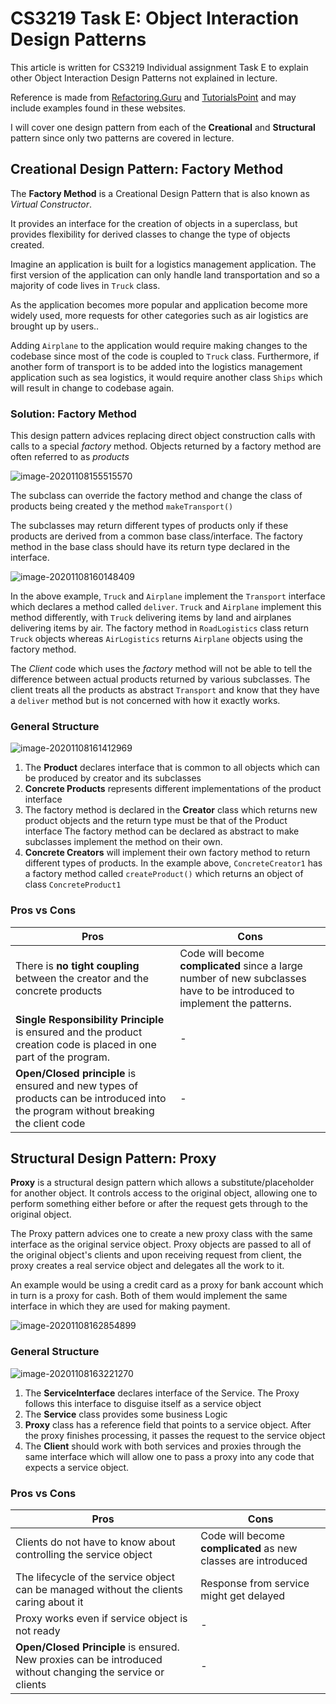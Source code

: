# CS3219 Task E: Object Interaction Design Patterns

This article is written for CS3219 Individual assignment Task E to explain other Object Interaction Design Patterns not explained in lecture.

Reference is made from [Refactoring.Guru](https://refactoring.guru/refactoring) and [TutorialsPoint](https://www.tutorialspoint.com/design_pattern) and may include examples found in these websites.

I will cover one design pattern from each of the **Creational** and  **Structural** pattern since only two patterns are covered in lecture.



## Creational Design Pattern: Factory Method

The **Factory Method** is a Creational Design Pattern that is also known as *Virtual Constructor*.

It provides an interface for the creation of objects in a superclass, but provides flexibility for derived classes to change the type of objects created.

Imagine an application is built for a logistics management application. The first version of the application can only handle land transportation and so a majority of code lives in `Truck` class.

As the application becomes more popular and application become more widely used, more requests for other categories such as air logistics are brought up by users.\.


Adding `Airplane` to the application would require making changes to the codebase since most of the code is coupled to `Truck` class. Furthermore, if another form of transport is to be added into the logistics management application such as sea logistics, it would require another class `Ships` which will result in change to codebase again. 



### Solution: Factory Method

This design pattern advices replacing direct object construction calls with calls to a special *factory* method. Objects returned by a factory method are often referred to as *products*



![image-20201108155515570](C:\Users\ASUS\AppData\Roaming\Typora\typora-user-images\image-20201108155515570.png)

The subclass can override the factory method and change the class of products being created y the method `makeTransport()`

The subclasses may return different types of products only if these products are derived from a common base class/interface. The factory method in the base class should have its return type declared in the interface. 

![image-20201108160148409](C:\Users\ASUS\AppData\Roaming\Typora\typora-user-images\image-20201108160148409.png)

In the above example, `Truck` and `Airplane` implement the `Transport` interface which declares a method called `deliver`. `Truck` and `Airplane` implement this method differently, with `Truck` delivering items by land and airplanes delivering items by air. The factory method in `RoadLogistics` class return `Truck` objects whereas `AirLogistics` returns `Airplane` objects using the factory method. 

The *Client* code which uses the *factory* method will not be able to tell the difference between actual products returned by various subclasses. The client treats all the products as abstract `Transport` and know that they have a `deliver` method but is not concerned with how it exactly works.



### General Structure

![image-20201108161412969](C:\Users\ASUS\AppData\Roaming\Typora\typora-user-images\image-20201108161412969.png)

1. The **Product** declares interface that is common to all objects which can be produced by creator and its subclasses
2. **Concrete Products** represents different implementations of the product interface
3. The factory method is declared in the **Creator** class which returns new product objects and the return type must be that of the Product interface
   The factory method can be declared as abstract to make subclasses implement the method on their own. 
4. **Concrete Creators** will implement their own factory method to return different types of products. In the example above, `ConcreteCreator1` has a factory method called `createProduct()` which returns an object of class `ConcreteProduct1`

### Pros vs Cons

| Pros                                                         | Cons                                                         |
| ------------------------------------------------------------ | ------------------------------------------------------------ |
| There is **no tight coupling** between the creator and the concrete products | Code will become **complicated** since a large number of new subclasses have to be introduced to implement the patterns. |
| **Single Responsibility Principle** is ensured and the product creation code is placed in one part of the program. | -                                                            |
| **Open/Closed principle** is ensured and new types of products can be introduced into the program without breaking the client code | -                                                            |



## Structural Design Pattern: Proxy

**Proxy** is a structural design pattern which allows a substitute/placeholder for another object. It controls access to the original object, allowing one to perform something either before or after the request gets through to the original object. 

The Proxy pattern advices one to create a new proxy class with the same interface as the original service object. Proxy objects are passed to all of the original object's clients and upon receiving request from client, the proxy creates a real service object and delegates all the work to it. 

An example would be using a credit card as a proxy for bank account which in turn is a proxy for cash. Both of them would implement the same interface in which they are used for making payment. 

![image-20201108162854899](C:\Users\ASUS\AppData\Roaming\Typora\typora-user-images\image-20201108162854899.png)

### General Structure

![image-20201108163221270](C:\Users\ASUS\AppData\Roaming\Typora\typora-user-images\image-20201108163221270.png)

1. The **ServiceInterface** declares interface of the Service. The Proxy follows this interface to disguise itself as a service object
2. The **Service** class provides some business Logic
3. **Proxy** class has a reference field that points to a service object. After the proxy finishes processing, it passes the request to the service object
4. The **Client** should work with both services and proxies through the same interface which will allow one to pass a proxy into any code that expects a service object.

### Pros vs Cons

| Pros                                                         | Cons                                                         |
| ------------------------------------------------------------ | ------------------------------------------------------------ |
| Clients do not have to know about controlling the service object | Code will become **complicated** as new classes are introduced |
| The lifecycle of the service object can be managed without the clients caring about it | Response from service might get delayed                      |
| Proxy works even if service object is not ready              | -                                                            |
| **Open/Closed Principle** is ensured. New proxies can be introduced without changing the service or clients | -                                                            |
